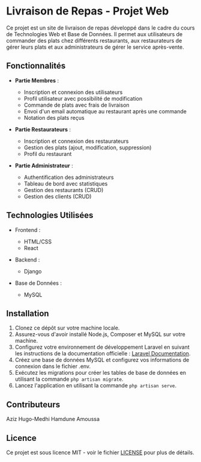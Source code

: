 # Livraison de Repas - Projet Web

Ce projet est un site de livraison de repas développé dans le cadre du cours de Technologies Web et Base de Données. Il permet aux utilisateurs de commander des plats chez différents restaurants, aux restaurateurs de gérer leurs plats et aux administrateurs de gérer le service après-vente.

## Fonctionnalités

- **Partie Membres** :
  - Inscription et connexion des utilisateurs
  - Profil utilisateur avec possibilité de modification
  - Commande de plats avec frais de livraison
  - Envoi d'un email automatique au restaurant après une commande
  - Notation des plats reçus

- **Partie Restaurateurs** :
  - Inscription et connexion des restaurateurs
  - Gestion des plats (ajout, modification, suppression)
  - Profil du restaurant

- **Partie Administrateur** :
  - Authentification des administrateurs
  - Tableau de bord avec statistiques
  - Gestion des restaurants (CRUD)
  - Gestion des clients (CRUD)

## Technologies Utilisées

- Frontend :
  - HTML/CSS
  - React

- Backend :
  - Django

- Base de Données :
  - MySQL

## Installation

1. Clonez ce dépôt sur votre machine locale.
2. Assurez-vous d'avoir installé Node.js, Composer et MySQL sur votre machine.
3. Configurez votre environnement de développement Laravel en suivant les instructions de la documentation officielle : [Laravel Documentation](https://laravel.com/docs/).
4. Créez une base de données MySQL et configurez vos informations de connexion dans le fichier .env.
5. Exécutez les migrations pour créer les tables de base de données en utilisant la commande `php artisan migrate`.
6. Lancez l'application en utilisant la commande `php artisan serve`.

## Contributeurs

Aziz Hugo-Medhi
Hamdune Amoussa

## Licence

Ce projet est sous licence MIT - voir le fichier [LICENSE](LICENSE) pour plus de détails.
